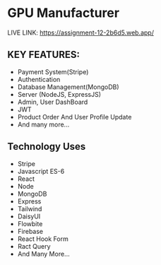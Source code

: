 
# GPU Manufacturer

LIVE LINK: https://assignment-12-2b6d5.web.app/


## KEY FEATURES:

* Payment System(Stripe)
* Authentication
* Database Management(MongoDB)
* Server (NodeJS, ExpressJS)
* Admin, User DashBoard
* JWT
* Product Order And User Profile Update
* And many more...

## Technology Uses

* Stripe
* Javascript ES-6
* React
* Node
* MongoDB
* Express
* Tailwind
* DaisyUI
* Flowbite
* Firebase
* React Hook Form
* Ract Query
* And Many More...
 
